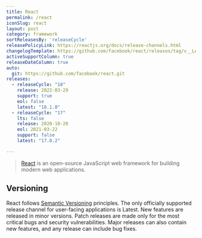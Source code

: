 ```yaml
---
title: React
permalink: /react
iconSlug: react
layout: post
category: framework
sortReleasesBy: 'releaseCycle'
releasePolicyLink: https://reactjs.org/docs/release-channels.html
changelogTemplate: https://github.com/facebook/react/releases/tag/v__LATEST__
activeSupportColumn: true
releaseDateColumn: true
auto:
  git: https://github.com/facebook/react.git
releases:
  - releaseCycle: "18"
    release: 2022-03-29
    support: true
    eol: false
    latest: "18.1.0"
  - releaseCycle: "17"
    lts: false
    release: 2020-10-20
    eol: 2021-03-22
    support: false
    latest: "17.0.2"

---
```


> [React](https://reactjs.org/) is an open-source JavaScript web framework for building modern web applications.

## Versioning

React follows [Semantic Versioning](http://semver.org/) principles. The only officially supported release channel for user-facing applications is Latest. New features are released in minor versions. Patch releases are made only for the most critical bugs and security vulnerabilities. Major releases can also contain new features, and any release can include bug fixes.
